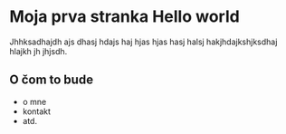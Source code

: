 # Moja prva stranka Hello world
Jhhksadhajdh ajs dhasj hdajs haj hjas hjas hasj halsj hakjhdajkshjksdhaj hlajkh jh jhjsdh.

## O čom to bude
- o mne
-  kontakt
-  atd.

